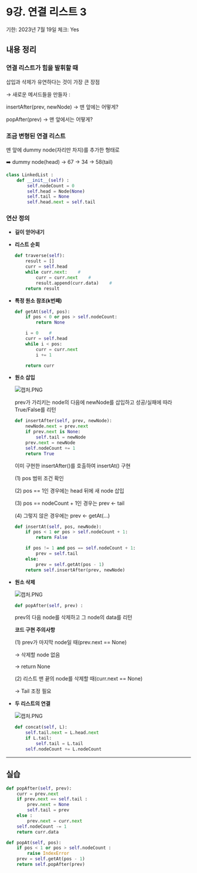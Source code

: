 # 9강. 연결 리스트 3

기한: 2023년 7월 19일
체크: Yes

## 내용 정리

### 연결 리스트가 힘을 발휘할 때

삽입과 삭제가 유연하다는 것이 가장 큰 장점

→ 새로운 메서드들을 만들자 :

insertAfter(prev, newNode)  →  맨 앞에는 어떻게?

popAfter(prev)  →  맨 앞에서는 어떻게?

### 조금 변형된 연결 리스트

맨 앞에 dummy node(자리만 차지)를 추가한 형태로

<aside>
➡️ dummy node(head)  →  67  →  34  →  58(tail)

</aside>

```python
class LinkedList :
	def __init__(self) :
		self.nodeCount = 0
		self.head = Node(None)
		self.tail = None
		self.head.next = self.tail
```

### 연산 정의

- **길이 얻어내기**
- **리스트 순회**
    
    ```python
    def traverse(self):
    	result = []
    	curr = self.head
    	while curr.next:    #
    		curr = curr.next    #
    		result.append(curr.data)    #
    	return result
    ```
    
- **특정 원소 참조(k번째)**
    
    ```python
    def getAt(self, pos):
    	if pos < 0 or pos > self.nodeCount:
    		return None
    
    	i = 0    #
    	curr = self.head
    	while i < pos:
    		curr = curr.next
    		i += 1
    
    	return curr
    ```
    
- **원소 삽입**
    
    ![캡처.PNG](9%E1%84%80%E1%85%A1%E1%86%BC%20%E1%84%8B%E1%85%A7%E1%86%AB%E1%84%80%E1%85%A7%E1%86%AF%20%E1%84%85%E1%85%B5%E1%84%89%E1%85%B3%E1%84%90%E1%85%B3%203%207c3c1588e5d44c25837b7c6606618f01/%25EC%25BA%25A1%25EC%25B2%2598.png)
    
    prev가 가리키는 node의 다음에
    newNode를 삽입하고
    성공/실패에 따라 True/False를 리턴
    
    ```python
    def insertAfter(self, prev, newNode):
    	newNode.next = prev.next
    	if prev.next is None:
    		self.tail = newNode
    	prev.next = newNode
    	self.nodeCount += 1
    	return True
    ```
    
    이미 구현한 insertAfter()를 호출하여 insertAt() 구현
    
    (1) pos 범위 조건 확인
    
    (2) pos == 1인 경우에는 head 뒤에 새 node 삽입
    
    (3) pos == nodeCount + 1인 경우는 prev ← tail
    
    (4) 그렇지 않은 경우에는 prev ← getAt(…)
    
    ```python
    def insertAt(self, pos, newNode):
    	if pos < 1 or pos > self.nodeCount + 1:
    		return False
    
    	if pos != 1 and pos == self.nodeCount + 1:
    		prev = self.tail
    	else:
    		prev = self.getAt(pos - 1)
    	return self.insertAfter(prev, newNode)
    ```
    
- **원소 삭제**
    
    ![캡처.PNG](9%E1%84%80%E1%85%A1%E1%86%BC%20%E1%84%8B%E1%85%A7%E1%86%AB%E1%84%80%E1%85%A7%E1%86%AF%20%E1%84%85%E1%85%B5%E1%84%89%E1%85%B3%E1%84%90%E1%85%B3%203%207c3c1588e5d44c25837b7c6606618f01/%25EC%25BA%25A1%25EC%25B2%2598%201.png)
    
    ```python
    def popAfter(self, prev) :
    ```
    
    prev의 다음 node를 삭제하고
    그 node의 data를 리턴
    
    **코드 구현 주의사항**
    
    (1) prev가 마지막 node일 때(prev.next == None)
    
    → 삭제할 node 없음
    
    → return None
    
    (2) 리스트 맨 끝의 node를 삭제할 때(curr.next == None)
    
    → Tail 조정 필요
    
- **두 리스트의 연결**
    
    ![캡처.PNG](9%E1%84%80%E1%85%A1%E1%86%BC%20%E1%84%8B%E1%85%A7%E1%86%AB%E1%84%80%E1%85%A7%E1%86%AF%20%E1%84%85%E1%85%B5%E1%84%89%E1%85%B3%E1%84%90%E1%85%B3%203%207c3c1588e5d44c25837b7c6606618f01/%25EC%25BA%25A1%25EC%25B2%2598%202.png)
    
    ```python
    def concat(self, L):
    	self.tail.next = L.head.next
    	if L.tail:
    		self.tail = L.tail
    	self.nodeCount += L.nodeCount
    ```
    

---

## 실습

```python
def popAfter(self, prev):
	curr = prev.next
	if prev.next == self.tail :
		prev.next = None
		self.tail = prev
	else :
		prev.next = curr.next
	self.nodeCount -= 1
	return curr.data
```

```python
def popAt(self, pos):
	if pos < 1 or pos > self.nodeCount :
		raise IndexError
	prev = self.getAt(pos - 1)
	return self.popAfter(prev)
```